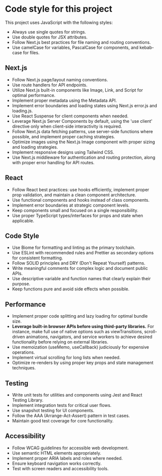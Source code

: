 # Code style for this project

This project uses JavaScript with the following styles:

- Always use single quotes for strings.
- Use double quotes for JSX attributes.
- Follow Next.js best practices for file naming and routing conventions.
- Use camelCase for variables, PascalCase for components, and kebab-case for files.

## Next.js

- Follow Next.js page/layout naming conventions.
- Use route handlers for API endpoints.
- Utilize Next.js built-in components like Image, Link, and Script for optimal performance.
- Implement proper metadata using the Metadata API.
- Implement error boundaries and loading states using Next.js error.js and loading.js.
- Use React Suspense for client components when needed.
- Leverage Next.js Server Components by default, using the 'use client' directive only when client-side interactivity is required.
- Follow Next.js data fetching patterns, use server-side functions where possible, and implement proper caching strategies.
- Optimize images using the Next.js Image component with proper sizing and loading strategies.
- Implement responsive designs using Tailwind CSS.
- Use Next.js middleware for authentication and routing protection, along with proper error handling for API routes.

## React

- Follow React best practices: use hooks efficiently, implement proper prop validation, and maintain a clean component architecture.
- Use functional components and hooks instead of class components.
- Implement error boundaries at strategic component levels.
- Keep components small and focused on a single responsibility.
- Use proper TypeScript types/interfaces for props and state when applicable.

## Code Style

- Use Biome for formatting and linting as the primary toolchain.
- Use ESLint with recommended rules and Prettier as secondary options for consistent formatting.
- Follow SOLID principles and DRY (Don't Repeat Yourself) patterns.
- Write meaningful comments for complex logic and document public APIs.
- Use descriptive variable and function names that clearly explain their purpose.
- Keep functions pure and avoid side effects when possible.

## Performance

- Implement proper code splitting and lazy loading for optimal bundle size.
- **Leverage built-in browser APIs before using third-party libraries.** For instance, make full use of native options such as viewTransitions, scroll-driven animations, navigators, and service workers to achieve desired functionality before relying on external libraries.
- Use memoization (useMemo, useCallback) judiciously for expensive operations.
- Implement virtual scrolling for long lists when needed.
- Optimize re-renders by using proper key props and state management techniques.

## Testing

- Write unit tests for utilities and components using Jest and React Testing Library.
- Implement integration tests for critical user flows.
- Use snapshot testing for UI components.
- Follow the AAA (Arrange-Act-Assert) pattern in test cases.
- Maintain good test coverage for core functionality.

## Accessibility

- Follow WCAG guidelines for accessible web development.
- Use semantic HTML elements appropriately.
- Implement proper ARIA labels and roles where needed.
- Ensure keyboard navigation works correctly.
- Test with screen readers and accessibility tools.
